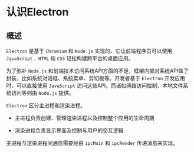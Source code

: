 # 认识Electron

## 概述

`Electron` 是基于 `Chromium` 和 `Node.js` 实现的，它让前端程序员可以使用 `JavaScript` `、HTML` 和 `CSS` 轻松构建跨平台的桌面应用。

为了弥补 `Node.js` 和前端技术访问系统API方面的不足，框架内部对系统API做了封装，比如系统对话框、系统菜单、剪切板等。开发者基于 `Electron` 开发应用时，可以直接使用 `JavaScript` 访问这些API。而诸如网络访问控制、本地文件系统访问等则由 `Node.js` 提供。

`Electron` 区分主进程和渲染进程。

- 主进程负责创建、管理渲染进程以及控制整个应用的生命周期

- 渲染进程负责显示界面及控制与用户的交互逻辑

主进程与渲染进程间通信需要经由 `ipcMain` 和 `ipcRender` 传递消息来实现。